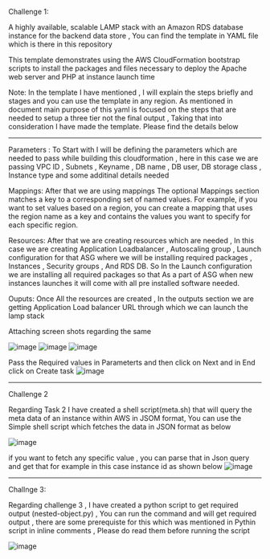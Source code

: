Challenge 1: 

A highly available, scalable LAMP stack with an Amazon RDS database instance for the backend data store , You can find the template in YAML file which is 
there in this repository


This template demonstrates using the AWS CloudFormation bootstrap scripts to install the packages and files necessary to deploy the Apache web server and PHP at instance
launch time


Note: In the template I have mentioned , I will explain the steps briefly and stages and you can use the template in any region. As mentioned in document main purpose  of this yaml  is focused on the steps that are needed to setup a three tier  not the final output , Taking that into consideration I have made the template. Please find the details below 

---------------------------------------

Parameters : To Start with I will be defining the parameters which are needed to pass while building this cloudformation , here in this case we are passing VPC ID , Subnets , Keyname , DB name , DB user, DB storage class , Instance type and some additinal details needed

Mappings: After that we are using mappings The optional Mappings section matches a key to a corresponding set of named values. For example, if you want to set values based on a region, you can create a mapping that uses the region name as a key and contains the values you want to specify for each specific region.

Resources: After that we are creating resources which are needed , In this case we are creating Application Loadbalancer , Autoscaling group , Launch configuration for that ASG where we will be installing required packages , Instances , Security groups , And RDS DB. So In the Launch configuration we are installing all required packages so that As a part of ASG when new instances launches it will come with all pre installed software needed.

Ouputs: Once All the resources are created , In the outputs section we are getting Application Load balancer URL through which we can launch the lamp stack 

Attaching screen shots regarding the same 


![image](https://user-images.githubusercontent.com/12294021/141614853-a7551305-4c2e-45a5-ba32-b1d6b319130b.png)
![image](https://user-images.githubusercontent.com/12294021/141614872-71062231-b5a2-4abb-b96d-5b7d4cb5f2f7.png)
![image](https://user-images.githubusercontent.com/12294021/141614876-12e8f0b1-e2a1-43ca-b427-bd9010302ce0.png)

Pass the Required values in Parameterts and then click on Next and in End click on Create task 
![image](https://user-images.githubusercontent.com/12294021/141615000-606b6838-61ba-4cac-a59b-51eb1d278a25.png)



------------------------------------------------------------------------------------------------------------------------------------------------------------------
Challenge 2

Regarding Task 2 I have created a shell script(meta.sh) that will query the meta data of an instance within AWS in JSOM format, You can use the Simple shell script which fetches the data in JSON format as below 

![image](https://user-images.githubusercontent.com/12294021/141623019-041fee0b-da47-4656-b632-39bd9d56ef78.png)

if you want to fetch any specific value , you can parse that in Json query and get that for example in this case instance id as shown below 
![image](https://user-images.githubusercontent.com/12294021/141624305-ded7905e-42e9-4213-a872-b89bbe0d211d.png)


-----------------------------------------------------------------------------------------------------------------------------------------------------------------
Challnge 3:

Regarding challenge 3 , I have created a python script to get required output (nested-object.py) , You can run the command and will get required output , there are some prerequiste for this which was mentioned in Pythin script in inline comments , Please do read them before running the script

![image](https://user-images.githubusercontent.com/12294021/141651405-d179b7b3-bafe-44fc-95b9-b73a6ab44a19.png)





